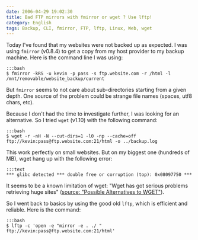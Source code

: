 ```yaml
---
date: 2006-04-29 19:02:30
title: Bad FTP mirrors with fmirror or wget ? Use lftp!
category: English
tags: Backup, CLI, fmirror, FTP, lftp, Linux, Web, wget
---
```


Today I've found that my websites were not backed up as expected. I was using `fmirror` (v0.8.4) to get a copy from my host provider to my backup machine. Here is the command line I was using:

    :::bash
    $ fmirror -kRS -u kevin -p pass -s ftp.website.com -r /html -l /mnt/removable/website_backup/current

But `fmirror` seems to not care about sub-directories starting from a given depth. One source of the problem could be strange file names (spaces, utf8 chars, etc).

Because I don't had the time to investigate further, I was looking for an alternative. So I tried `wget` (v1.10) with the following command:

    :::bash
    $ wget -r -nH -N --cut-dirs=1 -l0 -np --cache=off ftp://kevin:pass@ftp.website.com:21/html -o ../backup.log

This work perfectly on small websites. But on my biggest one (hundreds of MB), wget hang up with the following error:

    :::text
    *** glibc detected *** double free or corruption (top): 0x08097750 ***

It seems to be a known limitation of wget: "Wget has got serious problems retrieving huge sites" ([source: "Possible Alternatives to WGET"](http://www.ccp14.ac.uk/mirror/wget.htm)).

So I went back to basics by using the good old `lftp`, which is efficient and reliable. Here is the command:

    :::bash
    $ lftp -c 'open -e "mirror -e . ./ " ftp://kevin:pass@ftp.website.com:21/html'

